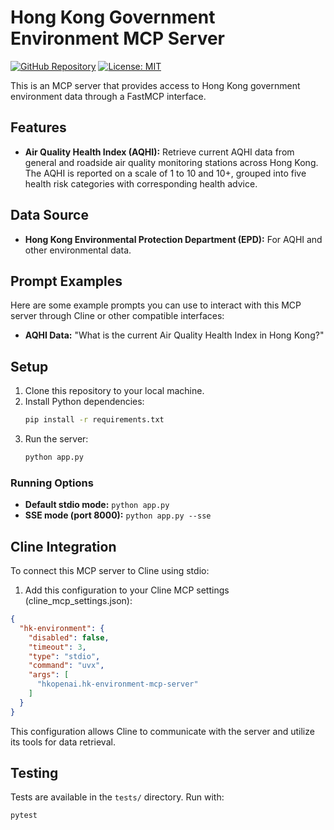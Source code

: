 # Hong Kong Government Environment MCP Server

[![GitHub Repository](https://img.shields.io/badge/GitHub-Repository-blue.svg)](https://github.com/hkopenai/hk-environment-mcp-server)
[![License: MIT](https://img.shields.io/badge/License-MIT-yellow.svg)](https://opensource.org/licenses/MIT)

This is an MCP server that provides access to Hong Kong government environment data through a FastMCP interface. 
## Features

- **Air Quality Health Index (AQHI):** Retrieve current AQHI data from general and roadside air quality monitoring stations across Hong Kong. The AQHI is reported on a scale of 1 to 10 and 10+, grouped into five health risk categories with corresponding health advice.

## Data Source

- **Hong Kong Environmental Protection Department (EPD):** For AQHI and other environmental data.

## Prompt Examples

Here are some example prompts you can use to interact with this MCP server through Cline or other compatible interfaces:

- **AQHI Data:** "What is the current Air Quality Health Index in Hong Kong?"

## Setup

1. Clone this repository to your local machine.
2. Install Python dependencies:
   ```bash
   pip install -r requirements.txt
   ```
3. Run the server:
   ```bash
   python app.py
   ```

### Running Options

- **Default stdio mode:** `python app.py`
- **SSE mode (port 8000):** `python app.py --sse`

## Cline Integration

To connect this MCP server to Cline using stdio:

1. Add this configuration to your Cline MCP settings (cline_mcp_settings.json):
```json
{
  "hk-environment": {
    "disabled": false,
    "timeout": 3,
    "type": "stdio",
    "command": "uvx",
    "args": [
      "hkopenai.hk-environment-mcp-server"
    ]
  }
}
```

This configuration allows Cline to communicate with the server and utilize its tools for data retrieval.

## Testing

Tests are available in the `tests/` directory. Run with:
```bash
pytest
```
